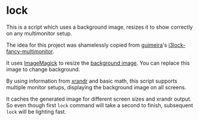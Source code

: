 # lock
This is a script which uses a background image, resizes it to show correctly on any multimonitor setup.

The idea for this project was shamelessly copied from [guimeira](https://github.com/guimeira)'s [i3lock-fancy-multimonitor](https://github.com/guimeira/i3lock-fancy-multimonitor).

It uses [ImageMagick](http://www.imagemagick.org/) to resize the [background image](./img/background.png). You can replace this image to change background.

By using information from [xrandr](http://www.x.org/wiki/Projects/XRandR/) and basic math, this script supports multiple monitor setups, displaying the background image on all screens.

It caches the generated image for different screen sizes and xrandr output. So even though first `lock` command will take a second to finish, subsequent `lock` will be lighting fast.
